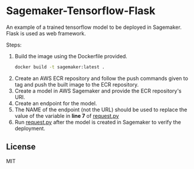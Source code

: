 # Sagemaker-Tensorflow-Flask
An example of a trained tensorflow model to be deployed in Sagemaker. Flask is used as web framework.

Steps:
1. Build the image using the Dockerfile provided. 
    ```sh
    docker build -t sagemaker:latest .
    ```
2. Create an AWS ECR repository and follow the push commands given to tag and push the built image to the ECR repository.
3. Create a model in AWS Sagemaker and provide the ECR repository's URI.
4. Create an endpoint for the model.
5. The NAME of the endpoint (not the URL) should be used to replace the value of the variable in **line 7** of [request.py](https://github.com/Ugenteraan/Sagemaker-TF-Flask/blob/master/request.py)
6. Run [request.py](https://github.com/Ugenteraan/Sagemaker-TF-Flask/blob/master/request.py) after the model is created in Sagemaker to verify the deployment.

License
----

MIT
